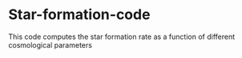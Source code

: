 # Star-formation-code
This code computes the star formation rate as a function of different cosmological parameters

